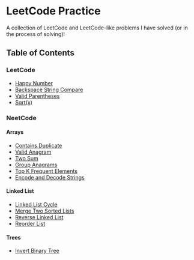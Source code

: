 # LeetCode Practice
A collection of LeetCode and LeetCode-like problems I have solved (or in the process of solving)!

## Table of Contents
### LeetCode
- <a href="./leetcode/happyNumber.java">Happy Number</a> <br>
- <a href="./leetcode/backspace_string_compare.py">Backspace String Compare</a> <br>
- <a href="./leetcode/validParentheses.js">Valid Parentheses</a> <br>
- <a href="./leetcode/my_sqrt.py">Sqrt(x)</a> <br>

### NeetCode
#### Arrays
- <a href="./neetcode/arrays/contains_duplicate.py">Contains Duplicate</a> <br>
- <a href="./neetcode/arrays/valid_anagram.py">Valid Anagram</a> <br>
- <a href="./neetcode/arrays/two_sum.py">Two Sum</a> <br>
- <a href="./neetcode/arrays/group_anagrams.py">Group Anagrams</a> <br>
- <a href="./neetcode/arrays/top_k_frequent_elements.py">Top K Frequent Elements</a> <br>
- <a href="./neetcode/arrays/encode_and_decode_strings.py">Encode and Decode Strings</a> <br>

#### Linked List
- <a href="./neetcode/linked list/linked_list_cycle.py">Linked List Cycle</a> <br>
- <a href="./neetcode/linked list/merge_two_sorted_lists.py">Merge Two Sorted Lists</a> <br>
- <a href="./neetcode/linked list/reverse_linked_list.py">Reverse Linked List</a> <br>
- <a href="./neetcode/linked list/reorder_list.py">Reorder List</a> <br>

#### Trees
- <a href="./neetcode/trees/invert_binary_tree.py">Invert Binary Tree</a> <br>